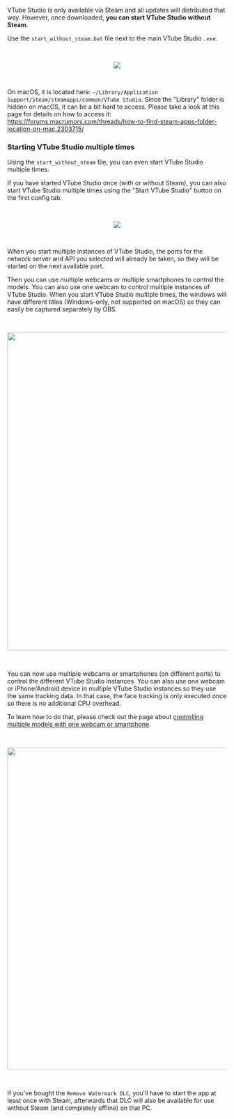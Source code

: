 VTube Studio is only available via Steam and all updates will distributed that way. However, once downloaded, **you can start VTube Studio without Steam**.

Use the `start_without_steam.bat` file next to the main VTube Studio `.exe`. 

<br/>
<p align="center">
  <img src="https://raw.githubusercontent.com/wiki/DenchiSoft/VTubeStudio/img/start_without_steam.png"/>
</p>
<br/>

On macOS, it is located here: `~/Library/Application Support/Steam/steamapps/common/VTube Studio`. Since the "Library" folder is hidden on macOS, it can be a bit hard to access. Please take a look at this page for details on how to access it: https://forums.macrumors.com/threads/how-to-find-steam-apps-folder-location-on-mac.2303715/

### Starting VTube Studio multiple times

Using the `start_without_steam` file, you can even start VTube Studio multiple times.

If you have started VTube Studio once (with or without Steam), you can also start VTube Studio multiple times using the "Start VTube Studio" button on the first config tab.

<br/>
<p align="center">
  <img src="https://raw.githubusercontent.com/wiki/DenchiSoft/VTubeStudio/img/start_new_vts_instance_button.png"/>
</p>
<br/>

When you start multiple instances of VTube Studio, the ports for the network server and API you selected will already be taken, so they will be started on the next available port.

Then you can use multiple webcams or multiple smartphones to control the models. You can also use one webcam to control multiple instances of VTube Studio.
When you start VTube Studio multiple times, the windows will have different titles (Windows-only, not supported on macOS) so they can easily be captured separately by OBS.

<br/>
<p align="center">
  <img src="https://raw.githubusercontent.com/wiki/DenchiSoft/VTubeStudio/img/vts_multi_window_title.png" width="730px"/>
</p>
<br/>

You can now use multiple webcams or smartphones (on different ports) to control the different VTube Studio instances. You can also use one webcam or iPhone/Android device in multiple VTube Studio instances so they use the same tracking data. In that case, the face tracking is only executed once so there is no additional CPU overhead.

To learn how to do that, please check out the page about [controlling multiple models with one webcam or smartphone](https://github.com/DenchiSoft/VTubeStudio/wiki/Controlling-multiple-models-with-one-Webcam-or-iPhone-Android-device).

<br/>
<p align="center">
  <img src="https://raw.githubusercontent.com/wiki/DenchiSoft/VTubeStudio/img/multi_vts.gif" width="740px"/>
</p>
<br/>

If you've bought the `Remove Watermark DLC`, you'll have to start the app at least once with Steam, afterwards that DLC will also be available for use without Steam (and completely offline) on that PC.